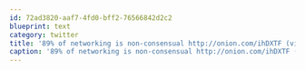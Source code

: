 ```yaml
---
id: 72ad3820-aaf7-4fd0-bff2-76566842d2c2
blueprint: text
category: twitter
title: '89% of networking is non-consensual http://onion.com/ihDXTF (via @TheOnion)'
caption: '89% of networking is non-consensual http://onion.com/ihDXTF (via <span class="username username_linked">@<a href="https://twitter.com/TheOnion" title="The Onion">TheOnion</a></span>)'
---
```

